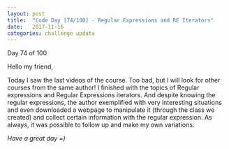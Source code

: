 ```yaml
---
layout: post
title:  "Code Day [74/100] - Regular Expressions and RE Iterators"
date:   2017-11-16
categories: challenge update
---
```


Day 74 of 100

Hello my friend,

Today I saw the last videos of the course. Too bad, but I will look for other courses from the same author! I finished with the topics of Regular expressions and Regular Expressions iterators. And despite knowing the regular expressions, the author exemplified with very interesting situations and even downloaded a webpage to manipulate it (through the class we created) and collect certain information with the regular expression. As always, it was possible to follow up and make my own variations.

_Have a great day =)_